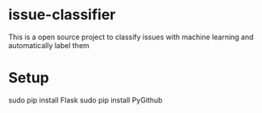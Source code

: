 # issue-classifier
 This is a open source project to classify issues with machine learning and automatically label them

# Setup
sudo pip install Flask
sudo pip install PyGithub

